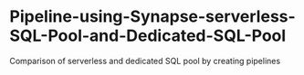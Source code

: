 # Pipeline-using-Synapse-serverless-SQL-Pool-and-Dedicated-SQL-Pool
Comparison of serverless and dedicated SQL pool by creating pipelines
